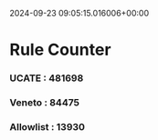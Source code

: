 2024-09-23 09:05:15.016006+00:00
# Rule Counter 
 ### UCATE : 481698

 ### Veneto : 84475

 ### Allowlist : 13930